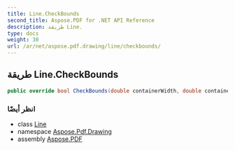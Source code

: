 ```yaml
---
title: Line.CheckBounds
second_title: Aspose.PDF for .NET API Reference
description: طريقة Line.
type: docs
weight: 30
url: /ar/net/aspose.pdf.drawing/line/checkbounds/
---
```

## طريقة Line.CheckBounds

```csharp
public override bool CheckBounds(double containerWidth, double containerHeight)
```

### انظر أيضًا

* class [Line](../)
* namespace [Aspose.Pdf.Drawing](../../../aspose.pdf.drawing/)
* assembly [Aspose.PDF](../../../)
